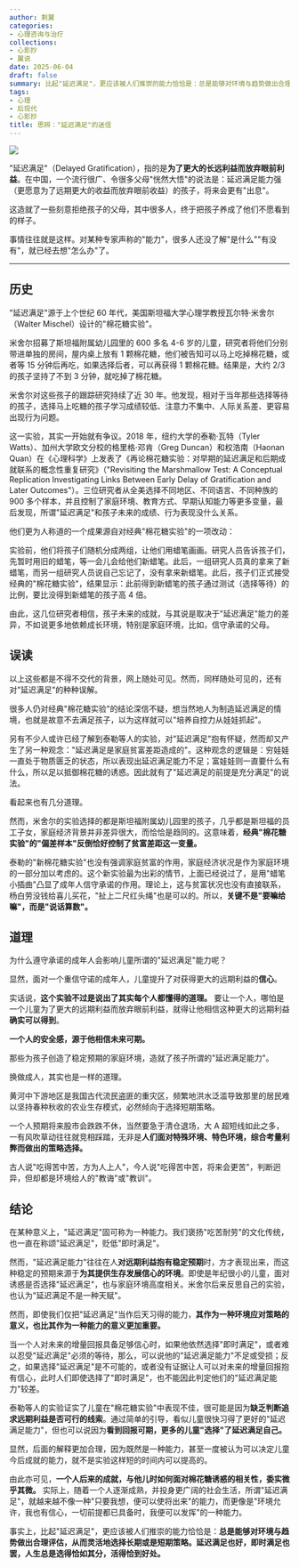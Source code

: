 ```yaml
---
author: 剩翼
categories:
- 心理咨询与治疗
collections:
- 心影抄
- 翼说
date: 2025-06-04
draft: false
summary: 比起"延迟满足"，更应该被人们推崇的能力恰恰是：总是能够对环境与趋势做出合理评估，从而灵活地选择长期或是短期策略。延迟满足也好，即时满足也罢，人生总是选得恰如其分，活得恰到好处。
tags:
- 心理
- 后现代
- 心影抄
title: 思辨："延迟满足"的迷信
---
```


![](/img/yanchimanzu.jpg)

"延迟满足"（Delayed Gratification），指的是**为了更大的长远利益而放弃眼前利益**。在中国，一个流行很广、令很多父母"恍然大悟"的说法是：延迟满足能力强（更愿意为了远期更大的收益而放弃眼前收益）的孩子，将来会更有"出息"。

这造就了一些刻意拒绝孩子的父母，其中很多人，终于把孩子养成了他们不愿看到的样子。

事情往往就是这样。对某种专家声称的"能力"，很多人还没了解"是什么""有没有"，就已经去想"怎么办"了。

------------------------------------------------------------------------

## 历史

"延迟满足"源于上个世纪 60 年代，美国斯坦福大学心理学教授瓦尔特·米舍尔（Walter Mischel）设计的"棉花糖实验"。

米舍尔招募了斯坦福附属幼儿园里的 600 多名 4-6 岁的儿童，研究者将他们分别带进单独的房间，屋内桌上放有 1 颗棉花糖，他们被告知可以马上吃掉棉花糖，或者等 15 分钟后再吃，如果选择后者，可以再获得 1 颗棉花糖。结果是，大约 2/3 的孩子坚持了不到 3 分钟，就吃掉了棉花糖。

米舍尔对这些孩子的跟踪研究持续了近 30 年。他发现，相对于当年那些选择等待的孩子，选择马上吃糖的孩子学习成绩较低、注意力不集中、人际关系差、更容易出现行为问题。

这一实验，其实一开始就有争议。2018 年，纽约大学的泰勒·瓦特（Tyler Watts）、加州大学欧文分校的格里格·邓肯（Greg Duncan）和权浩南（Haonan Quan）在《心理科学》上发表了《再论棉花糖实验：对早期的延迟满足和后期成就联系的概念性重复研究》（"Revisiting the Marshmallow Test: A Conceptual Replication Investigating Links Between Early Delay of Gratification and Later Outcomes"）。三位研究者从全美选择不同地区、不同语言、不同种族的 900 多个样本，并且控制了家庭环境、教育方式、早期认知能力等更多变量，最后发现，所谓"延迟满足"和孩子未来的成绩、行为表现没什么关系。

他们更为人称道的一个成果源自对经典"棉花糖实验"的一项改动：

实验前，他们将孩子们随机分成两组，让他们用蜡笔画画。研究人员告诉孩子们，先暂时用旧的蜡笔，等一会儿会给他们新蜡笔。此后，一组研究人员真的拿来了新蜡笔，而另一组研究人员说自己忘记了，没有拿来新蜡笔。此后，孩子们正式接受经典的"棉花糖实验"，结果显示：此前得到新蜡笔的孩子通过测试（选择等待）的比例，要比没得到新蜡笔的孩子高 4 倍。

由此，这几位研究者相信，孩子未来的成就，与其说是取决于"延迟满足"能力的差异，不如说更多地依赖成长环境，特别是家庭环境，比如，信守承诺的父母。

## 误读

以上这些都是不得不交代的背景，网上随处可见。然而，同样随处可见的，还有对"延迟满足"的种种误解。

很多人仍对经典"棉花糖实验"的结论深信不疑，想当然地人为制造延迟满足的情境，也就是故意不去满足孩子，以为这样就可以"培养自控力从娃娃抓起"。

另有不少人或许已经了解到泰勒等人的实验，对"延迟满足"抱有怀疑，然而却又产生了另一种观念："延迟满足是家庭贫富差距造成的"。这种观念的逻辑是：穷娃娃一直处于物质匮乏的状态，所以表现出延迟满足能力不足；富娃娃则一直要什么有什么，所以足以抵御棉花糖的诱惑。因此就有了"延迟满足的前提是充分满足"的说法。

看起来也有几分道理。

然而，米舍尔的实验选择的都是斯坦福附属幼儿园里的孩子，几乎都是斯坦福的员工子女，家庭经济背景并非差异很大，而恰恰是趋同的。这意味着，**经典"棉花糖实验"的"偏差样本"反倒恰好控制了贫富差距这一变量。**

泰勒的"新棉花糖实验"也没有强调家庭贫富的作用，家庭经济状况是作为家庭环境的一部分加以考虑的。这个新实验最为出彩的情节，上面已经说过了，是用"蜡笔小插曲"凸显了成年人信守承诺的作用。理论上，这与贫富状况也没有直接联系，杨白劳没钱给喜儿买花，"扯上二尺红头绳"也是可以的。所以，**关键不是"要嘛给嘛"，而是"说话算数"。**

## 道理

为什么遵守承诺的成年人会影响儿童所谓的"延迟满足"能力呢？

显然，面对一个重信守诺的成年人，儿童提升了对获得更大的远期利益的**信心**。

实话说，**这个实验不过是说出了其实每个人都懂得的道理。** 要让一个人，哪怕是一个儿童为了更大的远期利益而放弃眼前利益，就得让他相信这种更大的远期利益**确实可以得到**。

**一个人的安全感，源于他相信未来可期。**

那些为孩子创造了稳定预期的家庭环境，造就了孩子所谓的"延迟满足能力"。

换做成人，其实也是一样的道理。

黄河中下游地区是我国古代流民盗匪的重灾区，频繁地洪水泛滥导致那里的居民难以坚持春种秋收的农业生存模式，必然倾向于选择短期策略。

一个人预期将来股市会跌跌不休，当然要急于清仓退场，大 A 超短线如此之多，一有风吹草动往往就竞相踩踏，无非是**人们面对特殊环境、特色环境，综合考量利弊而做出的策略选择。**

古人说"吃得苦中苦，方为人上人"，今人说"吃得苦中苦，将来会更苦"，判断迥异，但却都是环境给人的"教诲"或"教训"。

## 结论

在某种意义上，"延迟满足"固可称为一种能力。我们褒扬"吃苦耐劳"的文化传统，也一直在称颂"延迟满足"，贬低"即时满足"。

然而，"延迟满足能力"往往在人**对远期利益抱有稳定预期**时，方才表现出来，而这种稳定的预期来源于**为其提供生存发展信心的环境**。即使是年纪很小的儿童，面对诱惑是否选择"延迟满足"，也与家庭环境高度相关。米舍尔后来反思自己的实验，也认为"延迟满足不是一种天赋"。

然而，即使我们仅把"延迟满足"当作后天习得的能力，**其作为一种环境应对策略的意义，也比其作为一种能力的意义更加重要。**

当一个人对未来的增量回报具备足够信心时，如果他依然选择"即时满足"，或者难以忍受"延迟满足"必须的等待，那么，可以说他的"延迟满足能力"不足或受损；反之，如果选择"延迟满足"是不可能的，或者没有证据让人可以对未来的增量回报抱有信心，此时人们即使选择了"即时满足"，也不能因此判定他们的"延迟满足能力"较差。

泰勒等人的实验证实了儿童在"棉花糖实验"中表现不佳，很可能是因为**缺乏判断追求远期利益是否可行的线索**。通过简单的引导，看似儿童很快习得了更好的"延迟满足能力"，但也可以说因为**看到回报可期，更多的儿童"选择"了延迟满足自己。**

显然，后面的解释更加合理，因为既然是一种能力，甚至一度被认为可以决定儿童今后成就的能力，就不是实验这样短的时间内可以提高的。

由此亦可见，**一个人后来的成就，与他儿时如何面对棉花糖诱惑的相关性，委实微乎其微。** 实际上，随着一个人逐渐成熟，并投身更广阔的社会生活，所谓"延迟满足"，就越来越不像一种"只要我想，便可以使将出来"的能力，而更像是"环境允许，我也有信心，一切前提都已具备时，我便可以发挥"的一种能力。

事实上，比起"延迟满足"，更应该被人们推崇的能力恰恰是：**总是能够对环境与趋势做出合理评估，从而灵活地选择长期或是短期策略。延迟满足也好，即时满足也罢，人生总是选得恰如其分，活得恰到好处。**
